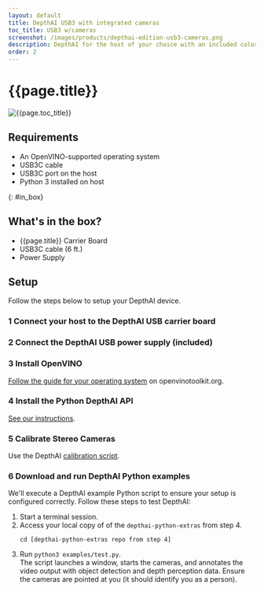 ```yaml
---
layout: default
title: DepthAI USB3 with integrated cameras
toc_title: USB3 w/cameras
screenshot: /images/products/depthai-edition-usb3-cameras.png
description: DepthAI for the host of your choice with an included color camera module and dual-global-shutter 720p mono camera modules.
order: 2
---
```


# {{page.title}}

![{{page.toc_title}}]({{page.screenshot}})

## Requirements

* An OpenVINO-supported operating system
* USB3C cable
* USB3C port on the host
* Python 3 installed on host

{: #in_box}
## What's in the box?

* {{page.title}} Carrier Board
* USB3C cable (6 ft.)
* Power Supply

## Setup

Follow the steps below to setup your DepthAI device.

<h3 class="step js-toc-ignore"><span>1</span> Connect your host to the DepthAI USB carrier board</h3>

<h3 class="step js-toc-ignore"><span>2</span> Connect the DepthAI USB power supply (included)</h3>

<h3 class="step js-toc-ignore"><span>3</span> Install OpenVINO</h3>

[Follow the guide for your operating system](https://docs.openvinotoolkit.org/latest/index.html) on openvinotoolkit.org.

<h3 class="step js-toc-ignore"><span>4</span> Install the Python DepthAI API</h3>

[See our instructions](/api#install).

<h3 class="step js-toc-ignore"><span>5</span> Calibrate Stereo Cameras</h3>

Use the DepthAI [calibration script](/products/stereo_camera_pair/#calibration).

<h3 class="step js-toc-ignore"><span>6</span> Download and run DepthAI Python examples</h3>

We'll execute a DepthAI example Python script to ensure your setup is configured correctly. Follow these steps to test DepthAI:

1. Start a terminal session.
2. Access your local copy of of the `depthai-python-extras` from step 4.
    ```
    cd [depthai-python-extras repo from step 4]
    ```
3. Run `python3 examples/test.py`.<br/>
    The script launches a window, starts the cameras, and annotates the video output with object detection and depth perception data. Ensure the cameras are pointed at you (it should identify you as a person).
